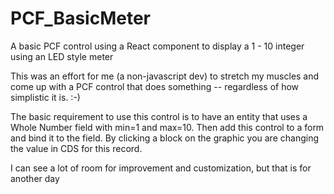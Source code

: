 # PCF_BasicMeter
A basic PCF control using a React component to display a 1 - 10 integer using an LED style meter 

This was an effort for me (a non-javascript dev) to stretch my muscles and come up with a PCF control that does 
something -- regardless of how simplistic it is. :-)

The basic requirement to use this control is to have an entity that uses a Whole Number field with min=1 and max=10. Then
add this control to a form and bind it to the field. By clicking a block on the graphic you are changing the value in CDS 
for this record.

I can see a lot of room for improvement and customization, but that is for another day

